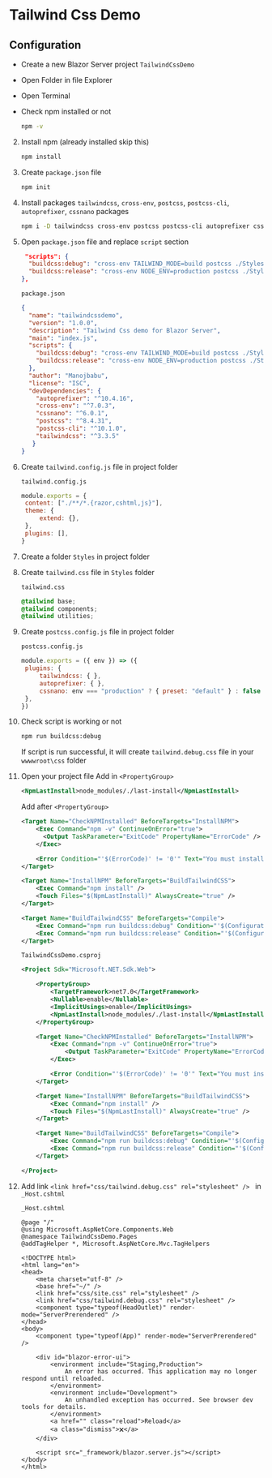 # Tailwind Css Demo

## Configuration

- Create a new Blazor Server project ```TailwindCssDemo```
- Open Folder in file Explorer
- Open Terminal

- Check npm installed or not
   
   ``` sh
   npm -v
   ```
   
2. Install npm (already installed skip this)
 
   ``` sh
   npm install
   ```
3. Create ```package.json``` file

   ``` sh
   npm init
   ```
   
4. Install packages ```tailwindcss```, ```cross-env```, ```postcss```, ```postcss-cli```, ```autoprefixer```, ```cssnano``` packages
   
   ``` sh 
   npm i -D tailwindcss cross-env postcss postcss-cli autoprefixer cssnano
   ```
   
6. Open ```package.json``` file and replace ```script``` section
   
   ``` json
    "scripts": {
     "buildcss:debug": "cross-env TAILWIND_MODE=build postcss ./Styles/tailwind.css -o ./wwwroot/css/tailwind.debug.css",
     "buildcss:release": "cross-env NODE_ENV=production postcss ./Styles/tailwind.css -o ./wwwroot/css/tailwind.release.css"
   },
   ```

   ```package.json```
   ``` json
   {
     "name": "tailwindcssdemo",
     "version": "1.0.0",
     "description": "Tailwind Css demo for Blazor Server",
     "main": "index.js",
     "scripts": {
       "buildcss:debug": "cross-env TAILWIND_MODE=build postcss ./Styles/tailwind.css -o ./wwwroot/css/tailwind.debug.css",
       "buildcss:release": "cross-env NODE_ENV=production postcss ./Styles/tailwind.css -o ./wwwroot/css/tailwind.release.css"
     },
     "author": "Manojbabu",
     "license": "ISC",
     "devDependencies": {
       "autoprefixer": "^10.4.16",
       "cross-env": "^7.0.3",
       "cssnano": "^6.0.1",
       "postcss": "^8.4.31",
       "postcss-cli": "^10.1.0",
       "tailwindcss": "^3.3.5"
      }
   }
   ```
   
8. Create ```tailwind.config.js``` file in project folder

   ```tailwind.config.js```
   ``` js
   module.exports = {
    content: ["./**/*.{razor,cshtml,js}"],
    theme: {
        extend: {},
    },
    plugins: [],
   }
   ```
   
9. Create a folder ```Styles``` in project folder
10. Create ```tailwind.css``` file in ```Styles``` folder
   
     ```tailwind.css```
     ``` css
     @tailwind base;
     @tailwind components;
     @tailwind utilities;
     ```
   
11. Create ```postcss.config.js``` file in project folder

     ```postcss.config.js```
     ``` js
     module.exports = ({ env }) => ({
      plugins: {
          tailwindcss: { },
          autoprefixer: { },
          cssnano: env === "production" ? { preset: "default" } : false
      },
     })
     ```
   
11. Check script is working or not

    ``` sh
    npm run buildcss:debug
    ```
    If script is run successful, it will create ```tailwind.debug.css``` file in your ```wwwwroot\css``` folder

12. Open your project file
    Add in ```<PropertyGroup>```
    
    ```xml
    <NpmLastInstall>node_modules/./last-install</NpmLastInstall>
    ```

    Add after ```<PropertyGroup>```

    ``` xml
    <Target Name="CheckNPMInstalled" BeforeTargets="InstallNPM">
	    <Exec Command="npm -v" ContinueOnError="true">
		  <Output TaskParameter="ExitCode" PropertyName="ErrorCode" />
	    </Exec>

	    <Error Condition="'$(ErrorCode)' != '0'" Text="You must install npm to run this task" />
    </Target>

    <Target Name="InstallNPM" BeforeTargets="BuildTailwindCSS">
    	<Exec Command="npm install" />
    	<Touch Files="$(NpmLastInstall)" AlwaysCreate="true" />
    </Target>

    <Target Name="BuildTailwindCSS" BeforeTargets="Compile">
    	<Exec Command="npm run buildcss:debug" Condition="'$(Configuration)' == 'Debug'" />
    	<Exec Command="npm run buildcss:release" Condition="'$(Configuration)' == 'Release'" />
    </Target>
    ```

    ```TailwindCssDemo.csproj```
    ```xml
    <Project Sdk="Microsoft.NET.Sdk.Web">

    	<PropertyGroup>
    		<TargetFramework>net7.0</TargetFramework>
    		<Nullable>enable</Nullable>
    		<ImplicitUsings>enable</ImplicitUsings>
    		<NpmLastInstall>node_modules/./last-install</NpmLastInstall>
    	</PropertyGroup>
    
    	<Target Name="CheckNPMInstalled" BeforeTargets="InstallNPM">
    		<Exec Command="npm -v" ContinueOnError="true">
    			<Output TaskParameter="ExitCode" PropertyName="ErrorCode" />
    		</Exec>
    
    		<Error Condition="'$(ErrorCode)' != '0'" Text="You must install npm to run this task" />
    	</Target>
    
    	<Target Name="InstallNPM" BeforeTargets="BuildTailwindCSS">
    		<Exec Command="npm install" />
    		<Touch Files="$(NpmLastInstall)" AlwaysCreate="true" />
    	</Target>
    
    	<Target Name="BuildTailwindCSS" BeforeTargets="Compile">
    		<Exec Command="npm run buildcss:debug" Condition="'$(Configuration)' == 'Debug'" />
    		<Exec Command="npm run buildcss:release" Condition="'$(Configuration)' == 'Release'" />
    	</Target>
	
    </Project>
    ```

13. Add link ```<link href="css/tailwind.debug.css" rel="stylesheet" /> ``` in ```_Host.cshtml```

    ```_Host.cshtml```
    ```cshtml
    @page "/"
    @using Microsoft.AspNetCore.Components.Web
    @namespace TailwindCssDemo.Pages
    @addTagHelper *, Microsoft.AspNetCore.Mvc.TagHelpers
    
    <!DOCTYPE html>
    <html lang="en">
    <head>
        <meta charset="utf-8" />
        <base href="~/" />
        <link href="css/site.css" rel="stylesheet" />
        <link href="css/tailwind.debug.css" rel="stylesheet" /> 
        <component type="typeof(HeadOutlet)" render-mode="ServerPrerendered" />
    </head>
    <body>
        <component type="typeof(App)" render-mode="ServerPrerendered" />
    
        <div id="blazor-error-ui">
            <environment include="Staging,Production">
                An error has occurred. This application may no longer respond until reloaded.
            </environment>
            <environment include="Development">
                An unhandled exception has occurred. See browser dev tools for details.
            </environment>
            <a href="" class="reload">Reload</a>
            <a class="dismiss">🗙</a>
        </div>
    
        <script src="_framework/blazor.server.js"></script>
    </body>
    </html>
    ```

    
    
